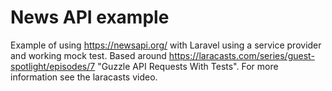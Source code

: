 # News API example

Example of using https://newsapi.org/ with Laravel using a service provider and working mock test. Based around https://laracasts.com/series/guest-spotlight/episodes/7 "Guzzle API Requests With Tests". For more information see the laracasts video.